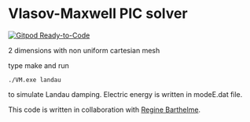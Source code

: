 # Vlasov-Maxwell PIC solver 

[![Gitpod Ready-to-Code](https://img.shields.io/badge/Gitpod-Ready--to--Code-blue?logo=gitpod)](https://gitpod.io/#https://github.com/pnavaro/vm_nonunif/tree/light)


2 dimensions with non uniform cartesian mesh

type make and run

```i
./VM.exe landau
```
to simulate Landau damping. Electric energy is written in modeE.dat file.

This code is written in collaboration with [Regine Barthelme](http://scd-theses.u-strasbg.fr/998/01/barthelme.pdf).

